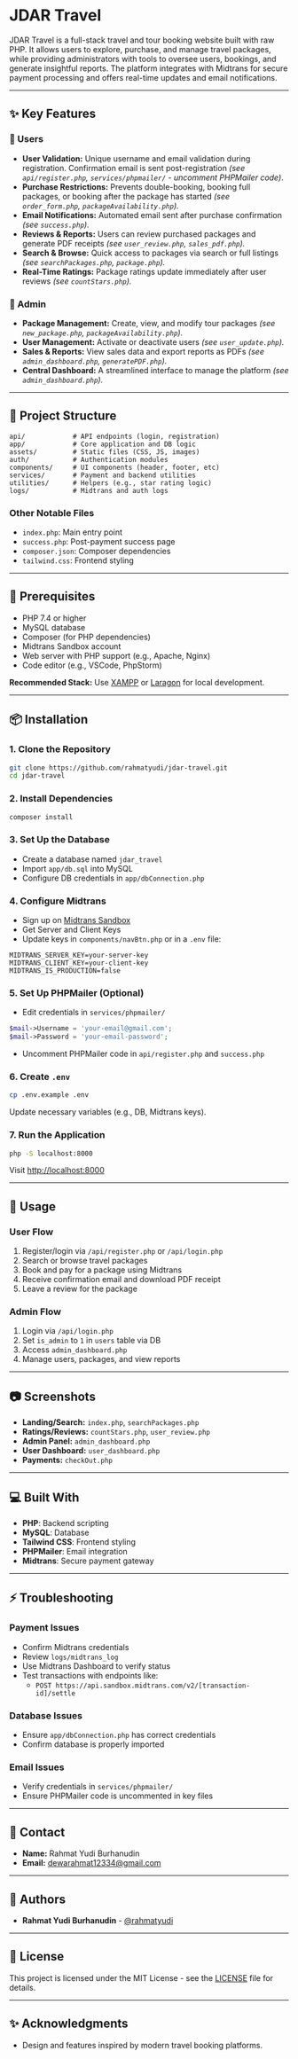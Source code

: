 # JDAR Travel

JDAR Travel is a full-stack travel and tour booking website built with raw PHP. It allows users to explore, purchase, and manage travel packages, while providing administrators with tools to oversee users, bookings, and generate insightful reports. The platform integrates with Midtrans for secure payment processing and offers real-time updates and email notifications.

---

## ✨ Key Features

### 👤 Users
- **User Validation:** Unique username and email validation during registration. Confirmation email is sent post-registration *(see `api/register.php`, `services/phpmailer/` - uncomment PHPMailer code)*.
- **Purchase Restrictions:** Prevents double-booking, booking full packages, or booking after the package has started *(see `order_form.php`, `packageAvailability.php`).*
- **Email Notifications:** Automated email sent after purchase confirmation *(see `success.php`).*
- **Reviews & Reports:** Users can review purchased packages and generate PDF receipts *(see `user_review.php`, `sales_pdf.php`).*
- **Search & Browse:** Quick access to packages via search or full listings *(see `searchPackages.php`, `package.php`).*
- **Real-Time Ratings:** Package ratings update immediately after user reviews *(see `countStars.php`).*

### 🚀 Admin
- **Package Management:** Create, view, and modify tour packages *(see `new_package.php`, `packageAvailability.php`).*
- **User Management:** Activate or deactivate users *(see `user_update.php`).*
- **Sales & Reports:** View sales data and export reports as PDFs *(see `admin_dashboard.php`, `generatePDF.php`).*
- **Central Dashboard:** A streamlined interface to manage the platform *(see `admin_dashboard.php`).*

---

## 📃 Project Structure
```
api/            # API endpoints (login, registration)
app/            # Core application and DB logic
assets/         # Static files (CSS, JS, images)
auth/           # Authentication modules
components/     # UI components (header, footer, etc)
services/       # Payment and backend utilities
utilities/      # Helpers (e.g., star rating logic)
logs/           # Midtrans and auth logs
```

### Other Notable Files
- `index.php`: Main entry point
- `success.php`: Post-payment success page
- `composer.json`: Composer dependencies
- `tailwind.css`: Frontend styling

---

## 🚀 Prerequisites
- PHP 7.4 or higher
- MySQL database
- Composer (for PHP dependencies)
- Midtrans Sandbox account
- Web server with PHP support (e.g., Apache, Nginx)
- Code editor (e.g., VSCode, PhpStorm)

**Recommended Stack:** Use [XAMPP](https://www.apachefriends.org/) or [Laragon](https://laragon.org/) for local development.

---

## 📦 Installation

### 1. Clone the Repository
```bash
git clone https://github.com/rahmatyudi/jdar-travel.git
cd jdar-travel
```

### 2. Install Dependencies
```bash
composer install
```

### 3. Set Up the Database
- Create a database named `jdar_travel`
- Import `app/db.sql` into MySQL
- Configure DB credentials in `app/dbConnection.php`

### 4. Configure Midtrans
- Sign up on [Midtrans Sandbox](https://dashboard.midtrans.com/)
- Get Server and Client Keys
- Update keys in `components/navBtn.php` or in a `.env` file:
```
MIDTRANS_SERVER_KEY=your-server-key
MIDTRANS_CLIENT_KEY=your-client-key
MIDTRANS_IS_PRODUCTION=false
```

### 5. Set Up PHPMailer (Optional)
- Edit credentials in `services/phpmailer/`
```php
$mail->Username = 'your-email@gmail.com';
$mail->Password = 'your-email-password';
```
- Uncomment PHPMailer code in `api/register.php` and `success.php`

### 6. Create `.env`
```bash
cp .env.example .env
```
Update necessary variables (e.g., DB, Midtrans keys).

### 7. Run the Application
```bash
php -S localhost:8000
```
Visit [http://localhost:8000](http://localhost:8000)

---

## 🚪 Usage

### User Flow
1. Register/login via `/api/register.php` or `/api/login.php`
2. Search or browse travel packages
3. Book and pay for a package using Midtrans
4. Receive confirmation email and download PDF receipt
5. Leave a review for the package

### Admin Flow
1. Login via `/api/login.php`
2. Set `is_admin` to `1` in `users` table via DB
3. Access `admin_dashboard.php`
4. Manage users, packages, and view reports

---

## 📷 Screenshots
- **Landing/Search:** `index.php`, `searchPackages.php`
- **Ratings/Reviews:** `countStars.php`, `user_review.php`
- **Admin Panel:** `admin_dashboard.php`
- **User Dashboard:** `user_dashboard.php`
- **Payments:** `checkOut.php`

---

## 💻 Built With
- **PHP**: Backend scripting
- **MySQL**: Database
- **Tailwind CSS**: Frontend styling
- **PHPMailer**: Email integration
- **Midtrans**: Secure payment gateway

---

## ⚡ Troubleshooting

### Payment Issues
- Confirm Midtrans credentials
- Review `logs/midtrans_log`
- Use Midtrans Dashboard to verify status
- Test transactions with endpoints like:
  - `POST https://api.sandbox.midtrans.com/v2/[transaction-id]/settle`

### Database Issues
- Ensure `app/dbConnection.php` has correct credentials
- Confirm database is properly imported

### Email Issues
- Verify credentials in `services/phpmailer/`
- Ensure PHPMailer code is uncommented in key files

---

## 📢 Contact
- **Name:** Rahmat Yudi Burhanudin
- **Email:** dewarahmat12334@gmail.com

---

## 👤 Authors
- **Rahmat Yudi Burhanudin** - [@rahmatyudi](https://github.com/rahmatyudi)

---

## 📄 License
This project is licensed under the MIT License - see the [LICENSE](LICENSE) file for details.

---

## ✨ Acknowledgments
- Design and features inspired by modern travel booking platforms.


